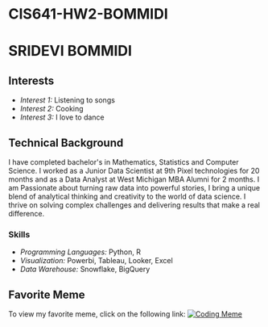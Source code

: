# CIS641-HW2-BOMMIDI

# SRIDEVI BOMMIDI

## Interests

- *Interest 1:* Listening to songs
- *Interest 2:* Cooking
- *Interest 3:* I love to dance

## Technical Background

I have completed bachelor's in Mathematics, Statistics and Computer Science. I worked as a Junior Data Scientist at 9th Pixel technologies for 20 months and as a Data Analyst at West Michigan MBA Alumni for 2 months. I am Passionate about turning raw data into powerful stories, I bring a unique blend of analytical thinking and creativity to the world of data science. I thrive on solving complex challenges and delivering results that make a real difference.

### Skills

- *Programming Languages:* Python, R
- *Visualization:* Powerbi, Tableau, Looker, Excel
- *Data Warehouse:* Snowflake, BigQuery

## Favorite Meme

To view my favorite meme, click on the following link:
[![Coding Meme](https://codingbootcamps.io/wp-content/uploads/m2.png)](https://codingbootcamps.io/resources/our-favorite-programming-memes/)